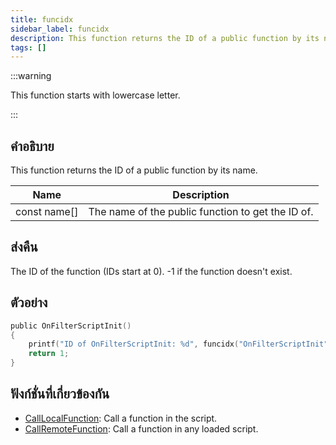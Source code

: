```yaml
---
title: funcidx
sidebar_label: funcidx
description: This function returns the ID of a public function by its name.
tags: []
---
```


:::warning

This function starts with lowercase letter.

:::

## คำอธิบาย

This function returns the ID of a public function by its name.

| Name         | Description                                       |
| ------------ | ------------------------------------------------- |
| const name[] | The name of the public function to get the ID of. |

## ส่งคืน

The ID of the function (IDs start at 0). -1 if the function doesn't exist.

## ตัวอย่าง

```c
public OnFilterScriptInit()
{
    printf("ID of OnFilterScriptInit: %d", funcidx("OnFilterScriptInit"));
    return 1;
}
```

## ฟังก์ชั่นที่เกี่ยวข้องกัน

- [CallLocalFunction](../functions/CallLocalFunction): Call a function in the script.
- [CallRemoteFunction](../functions/CallRemoteFunction): Call a function in any loaded script.
